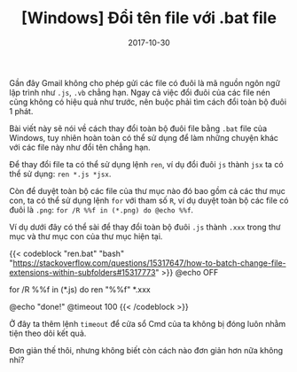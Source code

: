 ﻿---
title: "[Windows] Đổi tên file với .bat file"
slug: sql-test-data
date: 2017-10-30
categories:
- Lập Trình
- Terminal
tags:
- .bat
keywords:
- Windows bat file
- change file name
autoThumbnailImage: true
thumbnailImagePosition: left
thumbnailImage: https://res.cloudinary.com/dominhhai/image/upload/code/terminal.jpg
metaAlignment: center
---
Gần đây Gmail không cho phép gửi các file có đuôi là mã nguồn ngôn ngữ lập trình như `.js`, `.vb` chẳng hạn.
Ngay cả việc đổi đuôi của các file nén cũng không có hiệu quả như trước, nên buộc phải tìm cách đổi toàn bộ đuôi 1 phát.

Bài viết này sẽ nói về cách thay đổi toàn bộ đuôi file bằng `.bat` file của Windows, tuy nhiên hoàn toàn có thể sử dụng để làm những chuyện khác với các file này như đổi tên chẳng hạn.

Để thay đổi file ta có thể sử dụng lệnh `ren`, ví dụ đổi đuôi `js` thành `jsx` ta có thể sử dụng: `ren *.js *jsx`.


Còn để duyệt toàn bộ các file của thư mục nào đó bao gồm cả các thư mục con, ta có thể sử dụng lệnh `for` với tham số `R`, ví dụ duyệt toàn bộ các file có đuôi là `.png`: `for /R %%f in (*.png) do @echo %%f`.

Ví dụ dưới đây có thể sài để thay đổi toàn bộ đuôi `.js` thành `.xxx` trong thư mục và thư mục con của thư mục hiện tại.

{{< codeblock  "ren.bat" "bash" "https://stackoverflow.com/questions/15317647/how-to-batch-change-file-extensions-within-subfolders#15317773" >}}
@echo OFF

for /R %%f in (*.js) do ren "%%f" *.xxx

@echo "done!"
@timeout 100
{{< /codeblock >}}

Ở đây ta thêm lệnh `timeout` để cửa sổ Cmd của ta không bị đóng luôn nhằm tiện theo dõi kết quả.

Đơn giản thế thôi, nhưng không biết còn cách nào đơn giản hơn nữa không nhỉ?
